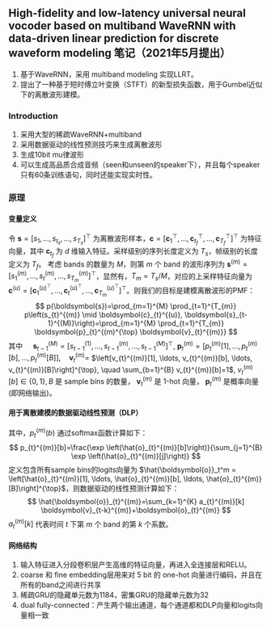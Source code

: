 <!--
 * @Author: error: git config user.name && git config user.email & please set dead value or install git
 * @Date: 2022-06-24 14:36:49
 * @LastEditors: error: git config user.name && git config user.email & please set dead value or install git
 * @LastEditTime: 2022-06-24 17:07:00
 * @FilePath: \PA\mwdlp.md
 * @Description: 这是默认设置,请设置`customMade`, 打开koroFileHeader查看配置 进行设置: https://github.com/OBKoro1/koro1FileHeader/wiki/%E9%85%8D%E7%BD%AE
-->
## High-fidelity and low-latency universal neural vocoder based on multiband WaveRNN with data-driven linear prediction for discrete waveform modeling 笔记（2021年5月提出）
1. 基于WaveRNN，采用 multiband modeling 实现LLRT。
2. 提出了一种基于短时傅立叶变换（STFT）的新型损失函数，用于Gumbel近似下的离散波形建模。

### Introduction
1. 采用大型的稀疏WaveRNN+multiband
2. 采用数据驱动的线性预测技巧来生成离散波形
3. 生成10bit mu律波形
4. 可以生成高品质合成音频（seen和unseen的speaker下），并且每个speaker只有60条训练语句，同时还能实现实时性。

### 原理

#### 变量定义
令 $\boldsymbol{s}=\left[s_{1}, \ldots, s_{t_{s}}, \ldots, s_{T_{s}}\right]^{\top}$ 为离散波形样本，$\boldsymbol{c}=\left[\boldsymbol{c}_{1}^{\top}, \ldots, \boldsymbol{c}_{t_{f}}^{\top}, \ldots, \boldsymbol{c}_{T_{f}}^{\top}\right]^{\top}$ 为特征向量，其中 $\boldsymbol{c}_{{t}_f}$ 为 $d$ 维输入特征。采样级别的序列长度定义为 $T_s$，帧级别的长度定义为 $T_f$。
考虑 bands 的数量为 $M$，则第 $m$ 个 band 的波形序列为 $\boldsymbol{s}^{(m)} = \left[s_{1}^{(m)}, \ldots, s_{t}^{(m)}, \ldots, s_{T_{m}}^{(m)}\right]^{\top}$，显然有，$T_m = T_s/M$，对应的上采样特征向量为 $\boldsymbol{c}^{(u)}=\left[\boldsymbol{c}_{1}^{(u)^{\top}}, \ldots, \boldsymbol{c}_{t}^{(u)^{\top}}, \ldots, \boldsymbol{c}_{T_{m}}^{(u)^{\top}}\right]^{\top}$。则我们的目标是建模离散波形的PMF：
$$
p(\boldsymbol{s})=\prod_{m=1}^{M} \prod_{t=1}^{T_{m}} p\left(s_{t}^{(m)} \mid \boldsymbol{c}_{t}^{(u)}, \boldsymbol{s}_{t-1}^{(M)}\right)=\prod_{m=1}^{M} \prod_{t=1}^{T_{m}} \boldsymbol{p}_{t}^{(m)^{\top} \boldsymbol{v}_{t}^{(m)}}
$$
其中 $\quad \boldsymbol{s}_{t-1}^{(M)}=\left[s_{t-1}^{(1)}, \ldots, s_{t-1}^{(m)}, \ldots, s_{t-1}^{(M)}\right]^{\top}$, $\boldsymbol{p}_{t}^{(m)}=\left[p_{t}^{(m)}[1], \ldots, p_{t}^{(m)}[b], \ldots, p_{t}^{(m)}[B]\right], \quad \boldsymbol{v}_{t}^{(m)}=$ $\left[v_{t}^{(m)}[1], \ldots, v_{t}^{(m)}[b], \ldots, v_{t}^{(m)}[B]\right]^{\top}, \quad \sum_{b=1}^{B} v_{t}^{(m)}[b]=1$, $v_{t}^{(m)}[b] \in\{0,1\}, B$ 是 sample bins 的数量， $\boldsymbol{v}_{t}^{(m)}$ 是 1-hot 向量， $\boldsymbol{p}_{t}^{(m)}$ 是概率向量 (即网络输出)。

#### 用于离散建模的数据驱动线性预测（DLP）
其中，$p_t^{(m)}(b)$ 通过softmax函数计算如下：
$$
p_{t}^{(m)}[b]=\frac{\exp \left(\hat{o}_{t}^{(m)}[b]\right)}{\sum_{j=1}^{B} \exp \left(\hat{o}_{t}^{(m)}[j]\right)}
$$
定义包含所有sample bins的logits向量为 $\hat{\boldsymbol{o}}_t^m = \left[\hat{o}_{t}^{(m)}[1], \ldots, \hat{o}_{t}^{(m)}[b], \ldots, \hat{o}_{t}^{(m)}[B]\right]^{\top}$，则数据驱动的线性预测计算如下：
$$
\hat{\boldsymbol{o}}_{t}^{(m)}=\sum_{k=1}^{K} a_{t}^{(m)}[k] \boldsymbol{v}_{t-k}^{(m)}+\boldsymbol{o}_{t}^{(m)}
$$
$a_t^{(m)}[k]$ 代表时间 $t$ 下第 $m$ 个 band 的第 $k$ 个系数。

#### 网络结构
1. 输入特征进入分段卷积层产生高维的特征向量，再进入全连接层和RELU。
2. coarse 和 fine embedding层用来对 5 bit 的 one-hot 向量进行编码，并且在所有的band之间进行共享
3. 稀疏GRU的隐藏单元数为1184，密集GRU的隐藏单元数为32
4. dual fully-connected：产生两个输出通道，每个通道都和DLP向量和logits向量相一致